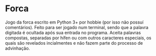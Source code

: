 # Forca
Jogo da forca escrito em Python 3+ por hobbie (por isso não possuí comentários). Feito para ser jogado num terminal, sendo que a palavra digitada é ocultada após sua entrada no programa. Aceita palavras compostas, separadas por hífen ou com outros caracteres especiais, os quais são revelados incialmentes e não fazem parte do processo de advinhação.
